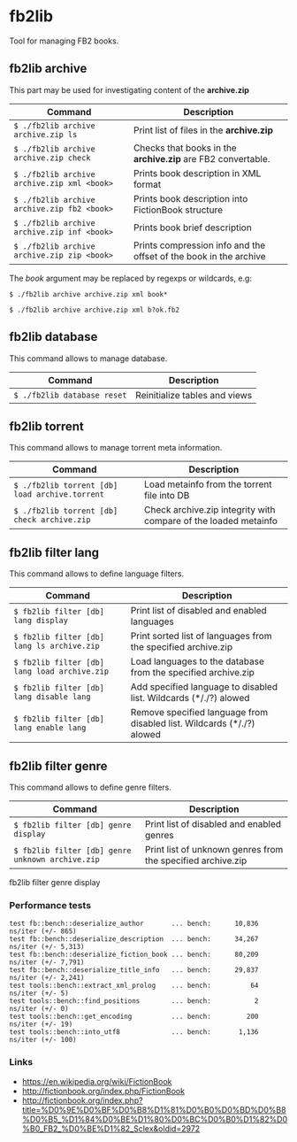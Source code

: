 # fb2lib
Tool for managing FB2 books.

## fb2lib archive
This part may be used for investigating content of the **archive.zip**

| Command | Description |
| ------- | ----------- |
| `$ ./fb2lib archive archive.zip ls`          | Print list of files in the **archive.zip** |
| `$ ./fb2lib archive archive.zip check`       | Checks that books in the **archive.zip** are FB2 convertable. |
| `$ ./fb2lib archive archive.zip xml <book>`    | Prints book description in XML format |
| `$ ./fb2lib archive archive.zip fb2 <book>`    | Prints book description into FictionBook structure |
| `$ ./fb2lib archive archive.zip inf <book>`    | Prints book brief description |
| `$ ./fb2lib archive archive.zip zip <book>`    | Prints compression info and the offset of the book in the archive |

The *book* argument may be replaced by regexps or wildcards, e.g:

`$ ./fb2lib archive archive.zip xml book*`

`$ ./fb2lib archive archive.zip xml b?ok.fb2`


## fb2lib database
This command allows to manage database.

| Command | Description |
| ------- | ----------- |
| `$ ./fb2lib database reset`  | Reinitialize tables and views |


## fb2lib torrent
This command allows to manage torrent meta information.

| Command | Description |
| ------- | ----------- |
| `$ ./fb2lib torrent [db] load archive.torrent`  | Load metainfo from the torrent file  into DB |
| `$ ./fb2lib torrent [db] check archive.zip`  | Check archive.zip integrity with  compare of the loaded metainfo |


## fb2lib filter lang
This command allows to define language filters.

| Command | Description |
| ------- | ----------- |
| `$ fb2lib filter [db] lang display`          | Print list of disabled and enabled languages |
| `$ fb2lib filter [db] lang ls archive.zip`   | Print sorted list of languages from the specified archive.zip |
| `$ fb2lib filter [db] lang load archive.zip` | Load languages to the database from the specified archive.zip |
| `$ fb2lib filter [db] lang disable lang`     | Add specified language to disabled list. Wildcards (*/./?) alowed |
| `$ fb2lib filter [db] lang enable lang`      | Remove specified language from disabled list. Wildcards (*/./?) alowed |

## fb2lib filter genre
This command allows to define genre filters.

| Command | Description |
| ------- | ----------- |
| `$ fb2lib filter [db] genre display`          | Print list of disabled and enabled genres |
| `$ fb2lib filter [db] genre unknown archive.zip`   | Print list of unknown genres from the specified archive.zip |


fb2lib filter genre display


### Performance tests
```
test fb::bench::deserialize_author       ... bench:      10,836 ns/iter (+/- 865)
test fb::bench::deserialize_description  ... bench:      34,267 ns/iter (+/- 5,313)
test fb::bench::deserialize_fiction_book ... bench:      80,209 ns/iter (+/- 7,791)
test fb::bench::deserialize_title_info   ... bench:      29,837 ns/iter (+/- 2,241)
test tools::bench::extract_xml_prolog    ... bench:          64 ns/iter (+/- 5)
test tools::bench::find_positions        ... bench:           2 ns/iter (+/- 0)
test tools::bench::get_encoding          ... bench:         200 ns/iter (+/- 19)
test tools::bench::into_utf8             ... bench:       1,136 ns/iter (+/- 100)

```
### Links
- https://en.wikipedia.org/wiki/FictionBook
- http://fictionbook.org/index.php/FictionBook
- http://fictionbook.org/index.php?title=%D0%9E%D0%BF%D0%B8%D1%81%D0%B0%D0%BD%D0%B8%D0%B5_%D1%84%D0%BE%D1%80%D0%BC%D0%B0%D1%82%D0%B0_FB2_%D0%BE%D1%82_Sclex&oldid=2972

